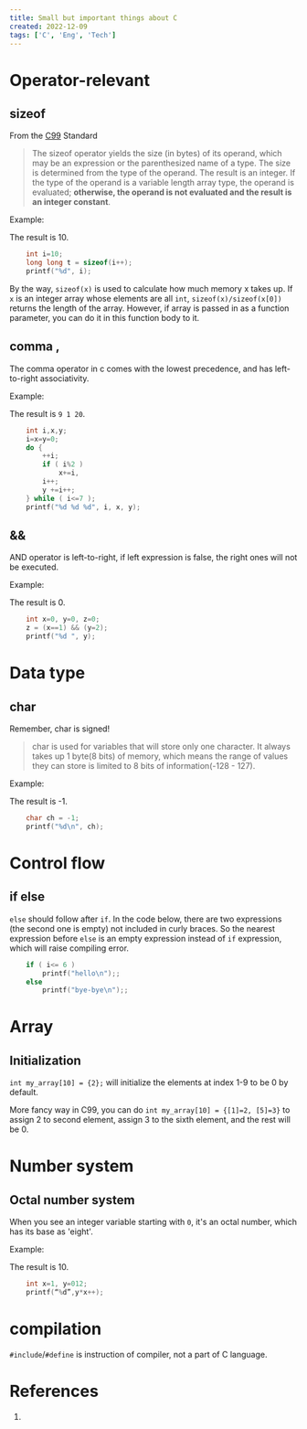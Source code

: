 ```yaml
---
title: Small but important things about C
created: 2022-12-09
tags: ['C', 'Eng', 'Tech']
---
```


# Operator-relevant
## sizeof
From the [C99](https://www.open-std.org/JTC1/sc22/wg14/www/docs/n1256.pdf) Standard 
> The sizeof operator yields the size (in bytes) of its operand, which may be an expression or the parenthesized name of a type. The size is determined from the type of the operand. The result is an integer. If the type of the operand is a variable length array type, the operand is evaluated; **otherwise, the operand is not evaluated and the result is an integer constant**.

Example:

The result is 10.
```c 
    int i=10;
    long long t = sizeof(i++);
    printf("%d", i);
```

By the way, `sizeof(x)` is used to calculate how much memory x takes up. If `x` is an integer array whose elements are all `int`, `sizeof(x)/sizeof(x[0])` returns the length of the array. However, if array is passed in as a function parameter, you can do it in this function body to it.
## comma ,
The comma operator in c comes with the lowest precedence, and  has left-to-right associativity.

Example:

The result is `9 1 20`.
```c
    int i,x,y;	
    i=x=y=0;
    do {
        ++i;
        if ( i%2 ) 
            x+=i, 
        i++;
        y +=i++;
    } while ( i<=7 );
    printf("%d %d %d", i, x, y);
```

## &&
AND operator is left-to-right, if left expression is false, the right ones will not be executed.

Example:

The result is 0.
```c 
    int x=0, y=0, z=0;
    z = (x==1) && (y=2);
    printf("%d ", y);
```

# Data type
## char
Remember, char is signed!

> char is used for variables that will store only one character. It always takes up 1 byte(8 bits) of memory, which means the range of values they can store is limited to 8 bits of information(-128 - 127).

Example:

The result is -1.
```c 
    char ch = -1;
	printf("%d\n", ch);
```
# Control flow
## if else
`else` should follow after `if`. In the code below, there are two expressions (the second one is empty) not included in curly braces. So the nearest expression before `else` is an empty expression instead of `if` expression, which will raise compiling error.
```c 
    if ( i<= 6 ) 
		printf("hello\n");;
	else
		printf("bye-bye\n");;
```
# Array
## Initialization
`int my_array[10] = {2};` will initialize the elements at index 1-9 to be 0 by default.

More fancy way in C99, you can do `int my_array[10] = {[1]=2, [5]=3}` to assign 2 to second element, assign 3 to the sixth element, and the rest will be 0.
# Number system
## Octal number system
When you see an integer variable starting with `0`, it's an octal number, which has its base as 'eight'.

Example:

The result is 10.
```c 
    int x=1, y=012;
    printf(“%d”,y*x++);
```

# compilation
`#include`/`#define` is instruction of compiler, not a part of C language.
# References
1. 
